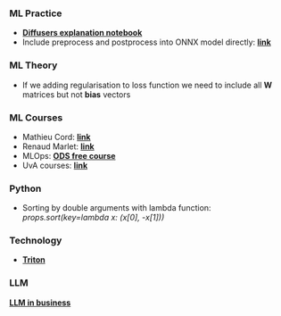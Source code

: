 ### ML Practice
* **[Diffusers explanation notebook](https://colab.research.google.com/github/huggingface/notebooks/blob/main/diffusers/stable_diffusion.ipynb)**
* Include preprocess and postprocess into ONNX model directly: **[link](https://zenn.dev/pinto0309/articles/80f18207a3f1ab )**
### ML Theory
* If we adding regularisation to loss function we need to include all **W** matrices but not **bias** vectors
### ML Courses
* Mathieu Cord: **[link](http://www-poleia.lip6.fr/~cord/teaching-rdfia2021/)** 
* Renaud Marlet: **[link](https://imagine.enpc.fr/~monasse/Stereo/)**
* MLOps: **[ODS free course](https://ods.ai/tracks/ml-in-production-spring-23)**
* UvA courses: **[link](https://uvadlc-notebooks.readthedocs.io/en/latest/)**
### Python
* Sorting by double arguments with lambda function:
	 *props.sort(key=lambda x: (x[0], -x[1]))*
### Technology
* **[Triton](https://github.com/triton-inference-server/server)**
### LLM
**[LLM in business](https://huyenchip.com/2023/04/11/llm-engineering.html)**